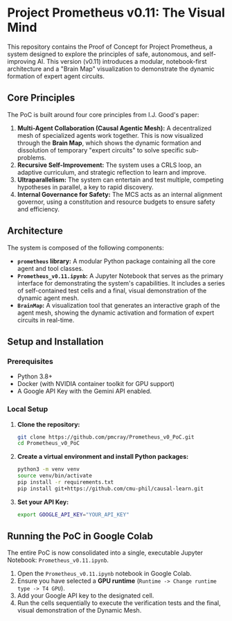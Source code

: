 # Project Prometheus v0.11: The Visual Mind

This repository contains the Proof of Concept for Project Prometheus, a system designed to explore the principles of safe, autonomous, and self-improving AI. This version (v0.11) introduces a modular, notebook-first architecture and a "Brain Map" visualization to demonstrate the dynamic formation of expert agent circuits.

## Core Principles

The PoC is built around four core principles from I.J. Good's paper:

1.  **Multi-Agent Collaboration (Causal Agentic Mesh):** A decentralized mesh of specialized agents work together. This is now visualized through the **Brain Map**, which shows the dynamic formation and dissolution of temporary "expert circuits" to solve specific sub-problems.
2.  **Recursive Self-Improvement:** The system uses a CRLS loop, an adaptive curriculum, and strategic reflection to learn and improve.
3.  **Ultraparallelism:** The system can entertain and test multiple, competing hypotheses in parallel, a key to rapid discovery.
4.  **Internal Governance for Safety:** The MCS acts as an internal alignment governor, using a constitution and resource budgets to ensure safety and efficiency.

## Architecture

The system is composed of the following components:

*   **`prometheus` library:** A modular Python package containing all the core agent and tool classes.
*   **`Prometheus_v0.11.ipynb`:** A Jupyter Notebook that serves as the primary interface for demonstrating the system's capabilities. It includes a series of self-contained test cells and a final, visual demonstration of the dynamic agent mesh.
*   **`BrainMap`:** A visualization tool that generates an interactive graph of the agent mesh, showing the dynamic activation and formation of expert circuits in real-time.

## Setup and Installation

### Prerequisites

*   Python 3.8+
*   Docker (with NVIDIA container toolkit for GPU support)
*   A Google API Key with the Gemini API enabled.

### Local Setup

1.  **Clone the repository:**
    ```bash
    git clone https://github.com/pmcray/Prometheus_v0_PoC.git
    cd Prometheus_v0_PoC
    ```

2.  **Create a virtual environment and install Python packages:**
    ```bash
    python3 -m venv venv
    source venv/bin/activate
    pip install -r requirements.txt
    pip install git+https://github.com/cmu-phil/causal-learn.git
    ```

3.  **Set your API Key:**
    ```bash
    export GOOGLE_API_KEY="YOUR_API_KEY"
    ```

## Running the PoC in Google Colab

The entire PoC is now consolidated into a single, executable Jupyter Notebook: `Prometheus_v0.11.ipynb`.

1.  Open the `Prometheus_v0.11.ipynb` notebook in Google Colab.
2.  Ensure you have selected a **GPU runtime** (`Runtime -> Change runtime type -> T4 GPU`).
3.  Add your Google API key to the designated cell.
4.  Run the cells sequentially to execute the verification tests and the final, visual demonstration of the Dynamic Mesh.